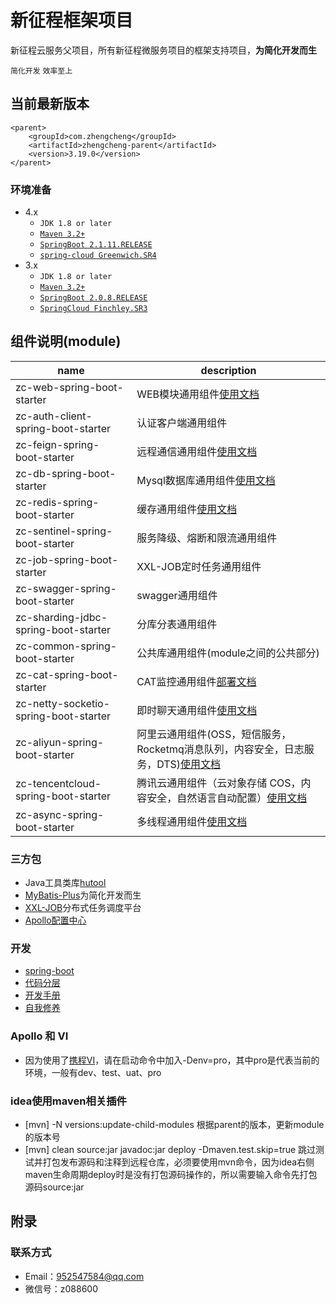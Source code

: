 # 新征程框架项目

新征程云服务父项目，所有新征程微服务项目的框架支持项目，**为简化开发而生**

`简化开发` `效率至上`

## 当前最新版本

    <parent>
        <groupId>com.zhengcheng</groupId>
        <artifactId>zhengcheng-parent</artifactId>
        <version>3.19.0</version>
    </parent>

### **环境准备**

- 4.x
    - `JDK 1.8 or later`
    - [`Maven 3.2+`](https://maven.apache.org/download.cgi)
    - [`SpringBoot 2.1.11.RELEASE`](https://spring.io/projects/spring-boot)
    - [`spring-cloud Greenwich.SR4`](https://cloud.spring.io/spring-cloud-static/Greenwich.SR4/single/spring-cloud.html)
- 3.x
    - `JDK 1.8 or later`
    - [`Maven 3.2+`](https://maven.apache.org/download.cgi)
    - [`SpringBoot 2.0.8.RELEASE`](https://spring.io/projects/spring-boot)
    - [`SpringCloud Finchley.SR3`](https://cloud.spring.io/spring-cloud-static/Finchley.SR4/single/spring-cloud.html)

## 组件说明(module)

 name | description
---|---
zc-web-spring-boot-starter | WEB模块通用组件[使用文档](https://gitee.com/zhangquansheng/zhengcheng-parent/tree/master/zc-web-spring-boot-starter)
zc-auth-client-spring-boot-starter | 认证客户端通用组件
zc-feign-spring-boot-starter | 远程通信通用组件[使用文档](https://gitee.com/zhangquansheng/zhengcheng-parent/blob/master/zc-feign-spring-boot-starter/README.md)
zc-db-spring-boot-starter | Mysql数据库通用组件[使用文档](https://gitee.com/zhangquansheng/zhengcheng-parent/tree/master/zc-db-spring-boot-starter)
zc-redis-spring-boot-starter | 缓存通用组件[使用文档](https://gitee.com/zhangquansheng/zhengcheng-parent/tree/master/zc-redis-spring-boot-starter)
zc-sentinel-spring-boot-starter | 服务降级、熔断和限流通用组件
zc-job-spring-boot-starter | XXL-JOB定时任务通用组件
zc-swagger-spring-boot-starter | swagger通用组件
zc-sharding-jdbc-spring-boot-starter | 分库分表通用组件
zc-common-spring-boot-starter | 公共库通用组件(module之间的公共部分)
zc-cat-spring-boot-starter | CAT监控通用组件[部署文档](https://gitee.com/zhangquansheng/zhengcheng-parent/tree/master/zc-cat-spring-boot-starter)
zc-netty-socketio-spring-boot-starter | 即时聊天通用组件[使用文档](https://gitee.com/zhangquansheng/zhengcheng-parent/tree/master/zc-netty-socketio-spring-boot-starter)
zc-aliyun-spring-boot-starter | 阿里云通用组件(OSS，短信服务，Rocketmq消息队列，内容安全，日志服务，DTS)[使用文档](https://gitee.com/zhangquansheng/zhengcheng-parent/tree/master/zc-aliyun-spring-boot-starter)
zc-tencentcloud-spring-boot-starter | 腾讯云通用组件（云对象存储 COS，内容安全，自然语言自动配置）[使用文档](https://gitee.com/zhangquansheng/zhengcheng-parent/tree/master/zc-tencentcloud-spring-boot-starter)
zc-async-spring-boot-starter | 多线程通用组件[使用文档](https://gitee.com/zhangquansheng/zhengcheng-parent/tree/master/zc-async-spring-boot-starter)

### 三方包

- Java工具类库[hutool](https://hutool.cn/docs/#/)
- [MyBatis-Plus](https://mp.baomidou.com/)为简化开发而生
- [XXL-JOB](http://www.xuxueli.com/xxl-job/)分布式任务调度平台
- [Apollo配置中心](https://github.com/ctripcorp/apollo)

### 开发 

- [spring-boot](https://docs.spring.io/spring-boot/docs/current/reference/html/spring-boot-features.html)
- [代码分层](https://gitee.com/zhangquansheng/zhengcheng-parent/blob/master/doc/%E4%BB%A3%E7%A0%81%E5%88%86%E5%B1%82%E7%9A%84%E7%90%86%E8%A7%A3.md)
- [开发手册](https://gitee.com/zhangquansheng/zhengcheng-parent/blob/master/doc/%E9%98%BF%E9%87%8C%E5%B7%B4%E5%B7%B4java%E5%BC%80%E5%8F%91%E6%89%8B%E5%86%8C1.40.pdf)
- [自我修养](https://gitee.com/zhangquansheng/zhengcheng-parent/blob/master/doc/%E9%98%BF%E9%87%8C%E5%B7%A5%E7%A8%8B%E5%B8%88%E7%9A%84%E8%87%AA%E6%88%91%E4%BF%AE%E5%85%BB.pdf)
 
### Apollo 和 VI

* 因为使用了[携程VI](https://github.com/ctripcorp/vi)，请在启动命令中加入-Denv=pro，其中pro是代表当前的环境，一般有dev、test、uat、pro

### idea使用maven相关插件

- [mvn] -N versions:update-child-modules 根据parent的版本，更新module的版本号
- [mvn] clean source:jar javadoc:jar deploy -Dmaven.test.skip=true  跳过测试并打包发布源码和注释到远程仓库，必须要使用mvn命令，因为idea右侧maven生命周期deploy时是没有打包源码操作的，所以需要输入命令先打包源码source:jar

## **附录**

### 联系方式

- Email：952547584@qq.com
- 微信号：z088600
